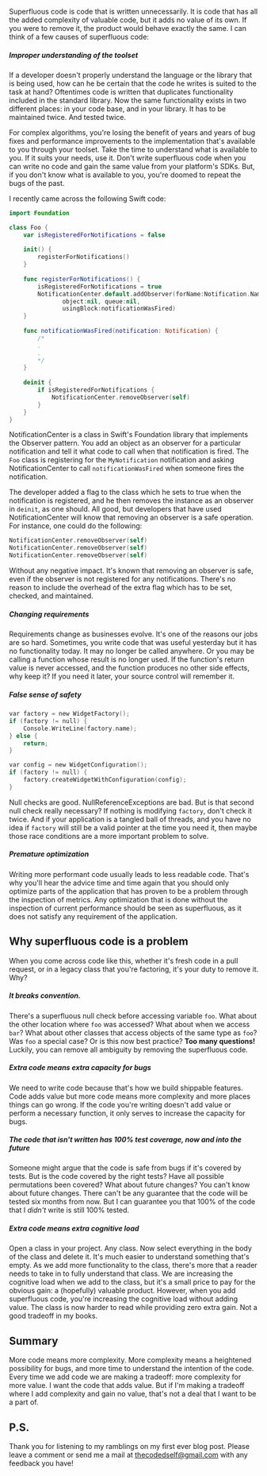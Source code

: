 Superfluous code is code that is written unnecessarily. It is code that has all the added complexity of valuable code, but it adds no value of its own. If you were to remove it, the product would behave exactly the same. I can think of a few causes of superfluous code:

##### Improper understanding of the toolset
If a developer doesn't properly understand the language or the library that is being used, how can he be certain that the code he writes is suited to the task at hand? Oftentimes code is written that duplicates functionality included in the standard library. Now the same functionality exists in two different places: in your code base, and in your library. It has to be maintained twice. And tested twice. 

For complex algorithms, you're losing the benefit of years and years of bug fixes and performance improvements to the implementation that's available to you through your toolset. Take the time to understand what is available to you. If it suits your needs, use it. Don't write superfluous code when you can write no code and gain the same value from your platform's SDKs. But, if you don't know what is available to you, you're doomed to repeat the bugs of the past.

I recently came across the following Swift code:

```Swift
import Foundation

class Foo {
    var isRegisteredForNotifications = false
    
    init() {
        registerForNotifications()
    }
    
    func registerForNotifications() {
        isRegisteredForNotifications = true
        NotificationCenter.default.addObserver(forName:Notification.Name(rawValue:"MyNotification"),
               object:nil, queue:nil,
               usingBlock:notificationWasFired)
    }
    
    func notificationWasFired(notification: Notification) {
        /*
        .
        .
        */
    }
    
    deinit {
        if isRegisteredForNotifications {
            NotificationCenter.removeObserver(self)
        }
    }
}
```

NotificationCenter is a class in Swift's Foundation library that implements the Observer pattern. You add an object as an observer for a particular notification and tell it what code to call when that notification is fired. The `Foo` class is registering for the `MyNotification` notification and asking NotificationCenter to call `notificationWasFired` when someone fires the notification.

The developer added a flag to the class which he sets to true when the notification is registered, and he then removes the instance as an observer in `deinit`, as one should. All good, but developers that have used NotificationCenter will know that removing an observer is a safe operation. For instance, one could do the following:

```Swift
NotificationCenter.removeObserver(self)
NotificationCenter.removeObserver(self)
NotificationCenter.removeObserver(self)
```
Without any negative impact. It's known that removing an observer is safe, even if the observer is not registered for any notifications. There's no reason to include the overhead of the extra flag which has to be set, checked, and maintained.

##### Changing requirements
Requirements change as businesses evolve. It's one of the reasons our jobs are so hard. Sometimes, you write code that was useful yesterday but it has no functionality today. It may no longer be called anywhere. Or you may be calling a function whose result is no longer used. If the function's return value is never accessed, and the function produces no other side effects, why keep it? If you need it later, your source control will remember it. 

##### False sense of safety

```C
var factory = new WidgetFactory();
if (factory != null) {
	Console.WriteLine(factory.name);
} else {
	return;
}

var config = new WidgetConfiguration();
if (factory != null) {
	factory.createWidgetWithConfiguration(config);
}
```

Null checks are good. NullReferenceExceptions are bad. But is that second null check really necessary? If nothing is modifying `factory`, don't check it twice. And if your application is a tangled ball of threads, and you have no idea if `factory` will still be a valid pointer at the time you need it, then maybe those race conditions are a more important problem to solve.

##### Premature optimization
Writing more performant code usually leads to less readable code. That's why you'll hear the advice time and time again that you should only optimize parts of the application that has proven to be a problem through the inspection of metrics. Any optimization that is done without the inspection of current performance should be seen as superfluous, as it does not satisfy any requirement of the application.

## Why superfluous code is a problem
When you come across code like this, whether it's fresh code in a pull request, or in a legacy class that you're factoring, it's your duty to remove it. Why?

##### It breaks convention.
There's a superfluous null check before accessing variable `foo`. What about the other location where `foo` was accessed? What about when we access `bar`? What about other classes that access objects of the same type as `foo`? Was `foo` a special case? Or is this now best practice? **Too many questions!** Luckily, you can remove all ambiguity by removing the superfluous code.

##### Extra code means extra capacity for bugs
We need to write code because that's how we build shippable features. Code adds value but more code means more complexity and more places things can go wrong. If the code you're writing doesn't add value or perform a necessary function, it only serves to increase the capacity for bugs.

##### The code that isn't written has 100% test coverage, now and into the future
Someone might argue that the code is safe from bugs if it's covered by tests. But is the code covered by the right tests? Have all possible permutations been covered? What about future changes? You can't know about future changes. There can't be any guarantee that the code will be tested six months from now. But I can guarantee you that 100% of the code that I *didn't* write is still 100% tested.

##### Extra code means extra cognitive load
Open a class in your project. Any class. Now select everything in the body of the class and delete it. It's much easier to understand something that's empty. As we add more functionality to the class, there's more that a reader needs to take in to fully understand that class. We are increasing the cognitive load when we add to the class, but it's a small price to pay for the obvious gain: a (hopefully) valuable product. However, when you add superfluous code, you're increasing the cognitive load without adding value. The class is now harder to read while providing zero extra gain. Not a good tradeoff in my books.

## Summary
More code means more complexity. More complexity means a heightened possibility for bugs, and more time to understand the intention of the code. Every time we add code we are making a tradeoff: more complexity for more value. I want the code that adds value. But if I'm making a tradeoff where I add complexity and gain no value, that's not a deal that I want to be a part of.


## P.S.
Thank you for listening to my ramblings on my first ever blog post. Please leave a comment or send me a mail at thecodedself@gmail.com with any feedback you have!
